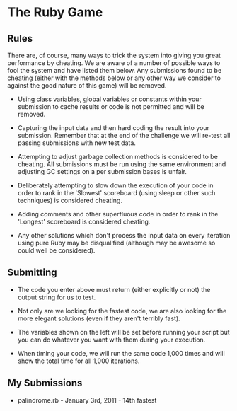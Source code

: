 # The Ruby Game 

## Rules 

There are, of course, many ways to trick the system into giving you great performance by cheating. We are aware of a number of possible ways to fool the system and have listed them below. Any submissions found to be cheating (either with the methods below or any other way we consider to against the good nature of this game) will be removed.

- Using class variables, global variables or constants within your submission to cache results or code is not permitted and will be removed.

- Capturing the input data and then hard coding the result into your submission. Remember that at the end of the challenge we will re-test all passing submissions with new test data.

- Attempting to adjust garbage collection methods is considered to be cheating. All submissions must be run using the same environment and adjusting GC settings on a per submission bases is unfair.

- Deliberately attempting to slow down the execution of your code in order to rank in the 'Slowest' scoreboard (using sleep or other such techniques) is considered cheating.

- Adding comments and other superfluous code in order to rank in the 'Longest' scoreboard is considered cheating.

- Any other solutions which don't process the input data on every iteration using pure Ruby may be disqualified (although may be awesome so could well be considered).

## Submitting

- The code you enter above must return (either explicitly or not) the output string for us to test.

- Not only are we looking for the fastest code, we are also looking for the more elegant solutions (even if they aren't terribly fast).

- The variables shown on the left will be set before running your script but you can do whatever you want with them during your execution.

- When timing your code, we will run the same code 1,000 times and will show the total time for all 1,000 iterations.

## My Submissions

- palindrome.rb - January 3rd, 2011 - 14th fastest
